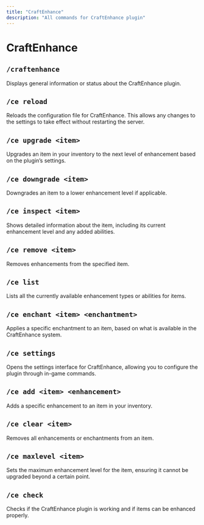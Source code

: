 ```yaml
---
title: "CraftEnhance"
description: "All commands for CraftEnhance plugin"
---
```


# CraftEnhance

## `/craftenhance`
Displays general information or status about the CraftEnhance plugin.

## `/ce reload`
Reloads the configuration file for CraftEnhance. This allows any changes to the settings to take effect without restarting the server.

## `/ce upgrade <item>`
Upgrades an item in your inventory to the next level of enhancement based on the plugin’s settings.

## `/ce downgrade <item>`
Downgrades an item to a lower enhancement level if applicable.

## `/ce inspect <item>`
Shows detailed information about the item, including its current enhancement level and any added abilities.

## `/ce remove <item>`
Removes enhancements from the specified item.

## `/ce list`
Lists all the currently available enhancement types or abilities for items.

## `/ce enchant <item> <enchantment>`
Applies a specific enchantment to an item, based on what is available in the CraftEnhance system.

## `/ce settings`
Opens the settings interface for CraftEnhance, allowing you to configure the plugin through in-game commands.

## `/ce add <item> <enhancement>`
Adds a specific enhancement to an item in your inventory.

## `/ce clear <item>`
Removes all enhancements or enchantments from an item.

## `/ce maxlevel <item>`
Sets the maximum enhancement level for the item, ensuring it cannot be upgraded beyond a certain point.

## `/ce check`
Checks if the CraftEnhance plugin is working and if items can be enhanced properly.